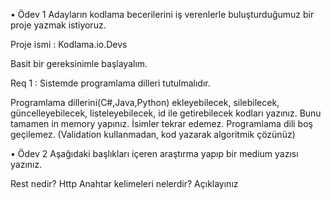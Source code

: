 • Ödev 1
Adayların kodlama becerilerini iş verenlerle buluşturduğumuz bir proje yazmak istiyoruz.

Proje ismi : Kodlama.io.Devs


Basit bir gereksinimle başlayalım.


Req 1 : Sistemde programlama dilleri tutulmalıdır.

Programlama dillerini(C#,Java,Python) ekleyebilecek, silebilecek, güncelleyebilecek, listeleyebilecek, id ile getirebilecek kodları yazınız. Bunu tamamen in memory yapınız.
İsimler tekrar edemez.
Programlama dili boş geçilemez. (Validation kullanmadan, kod yazarak algoritmik çözünüz)

• Ödev 2
Aşağıdaki başlıkları içeren araştırma yapıp bir medium yazısı yazınız.

Rest nedir?
Http Anahtar kelimeleri nelerdir? Açıklayınız
